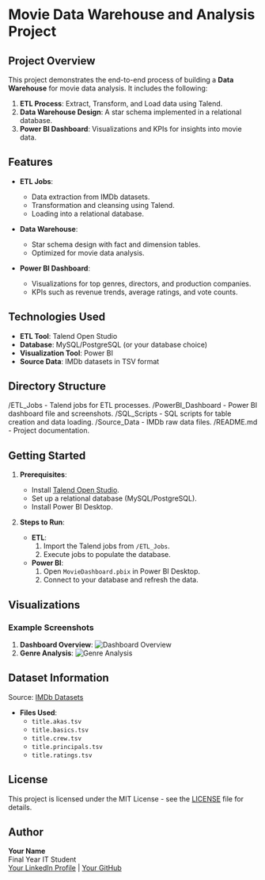 # Movie Data Warehouse and Analysis Project

## Project Overview
This project demonstrates the end-to-end process of building a **Data Warehouse** for movie data analysis. It includes the following:
1. **ETL Process**: Extract, Transform, and Load data using Talend.
2. **Data Warehouse Design**: A star schema implemented in a relational database.
3. **Power BI Dashboard**: Visualizations and KPIs for insights into movie data.

## Features
- **ETL Jobs**:
  - Data extraction from IMDb datasets.
  - Transformation and cleansing using Talend.
  - Loading into a relational database.

- **Data Warehouse**:
  - Star schema design with fact and dimension tables.
  - Optimized for movie data analysis.

- **Power BI Dashboard**:
  - Visualizations for top genres, directors, and production companies.
  - KPIs such as revenue trends, average ratings, and vote counts.

## Technologies Used
- **ETL Tool**: Talend Open Studio
- **Database**: MySQL/PostgreSQL (or your database choice)
- **Visualization Tool**: Power BI
- **Source Data**: IMDb datasets in TSV format

## Directory Structure
/ETL_Jobs - Talend jobs for ETL processes. /PowerBI_Dashboard - Power BI dashboard file and screenshots. /SQL_Scripts - SQL scripts for table creation and data loading. /Source_Data - IMDb raw data files. /README.md - Project documentation.


## Getting Started
1. **Prerequisites**:
   - Install [Talend Open Studio](https://www.talend.com/products/talend-open-studio/).
   - Set up a relational database (MySQL/PostgreSQL).
   - Install Power BI Desktop.

2. **Steps to Run**:
   - **ETL**:
     1. Import the Talend jobs from `/ETL_Jobs`.
     2. Execute jobs to populate the database.
   - **Power BI**:
     1. Open `MovieDashboard.pbix` in Power BI Desktop.
     2. Connect to your database and refresh the data.

## Visualizations
### Example Screenshots
1. **Dashboard Overview**:
   ![Dashboard Overview](PowerBI_Dashboard/screenshots/dashboard_overview.png)
2. **Genre Analysis**:
   ![Genre Analysis](PowerBI_Dashboard/screenshots/genre_analysis.png)

## Dataset Information
Source: [IMDb Datasets](https://www.imdb.com/interfaces/)

- **Files Used**:
  - `title.akas.tsv`
  - `title.basics.tsv`
  - `title.crew.tsv`
  - `title.principals.tsv`
  - `title.ratings.tsv`

## License
This project is licensed under the MIT License - see the [LICENSE](LICENSE) file for details.

## Author
**Your Name**  
Final Year IT Student  
[Your LinkedIn Profile](https://www.linkedin.com) | [Your GitHub](https://github.com)
